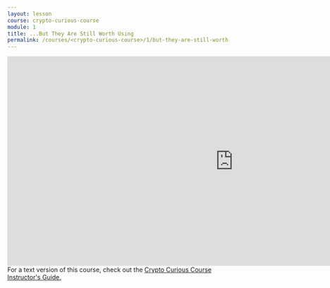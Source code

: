```yaml
---
layout: lesson
course: crypto-curious-course
module: 1
title: ...But They Are Still Worth Using
permalink: /courses/<crypto-curious-course>/1/but-they-are-still-worth-using
---
```


<iframe src="https://www.youtube.com/embed/8vOSVmwJr_A" width="1024" height="475" frameborder="0" allowfullscreen="allowfullscreen"></iframe>

<span class="openingParagraph">
For a text version of this course, check out the <a href="https://ccc.weteachblockchain.org/">Crypto Curious Course Instructor's Guide.</a>
</span>